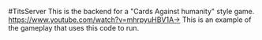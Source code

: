 #TitsServer
This is the backend for a "Cards Against humanity" style game.
https://www.youtube.com/watch?v=mhrpyuHBV1A-> This is an example of the gameplay that uses this code to run.

